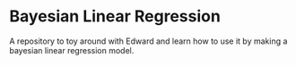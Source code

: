 # Bayesian Linear Regression

A repository to toy around with Edward and learn how to use it by making a bayesian linear regression model.

